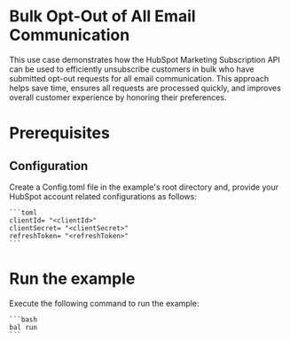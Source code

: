# Bulk Opt-Out of All Email Communication

This use case demonstrates how the HubSpot Marketing Subscription API can be used to efficiently unsubscribe customers in bulk who have submitted opt-out requests for all email communication. This approach helps save time, ensures all requests are processed quickly, and improves overall customer experience by honoring their preferences.

# Prerequisites

## Configuration

Create a Config.toml file in the example's root directory and, provide your HubSpot account related configurations as follows:

    ```toml
    clientId= "<clientId>"
    clientSecret= "<clientSecret>"
    refreshToken= "<refreshToken>"
    ```

# Run the example

Execute the following command to run the example:

    ```bash
    bal run
    ```
